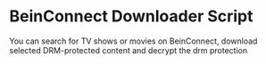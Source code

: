 # BeinConnect Downloader Script

You can search for TV shows or movies on BeinConnect, download selected DRM-protected content and decrypt the drm protection
